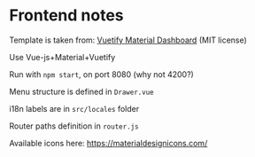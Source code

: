 

# Frontend notes

Template is taken from:
[Vuetify Material Dashboard](https://www.creative-tim.com/product/vuetify-material-dashboard?ref=vtymdp-readme)
(MIT license)

Use Vue-js+Material+Vuetify

Run with `npm start`, on port 8080 (why not 4200?)

Menu structure is defined in `Drawer.vue`

i18n labels are in `src/locales` folder

Router paths definition in `router.js`

Available icons here: https://materialdesignicons.com/
